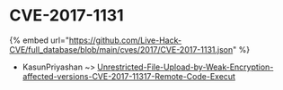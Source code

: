 # CVE-2017-1131
{% embed url="https://github.com/Live-Hack-CVE/full_database/blob/main/cves/2017/CVE-2017-1131.json" %}

* KasunPriyashan ~> [Unrestricted-File-Upload-by-Weak-Encryption-affected-versions-CVE-2017-11317-Remote-Code-Execut](https://www.alice-snow.ru/2017/database/cve-2017-1131/unrestricted-file-upload-by-weak-encryption-affected-versions-cve-2017-11317-remote-code-execut-kasunpriyashan)